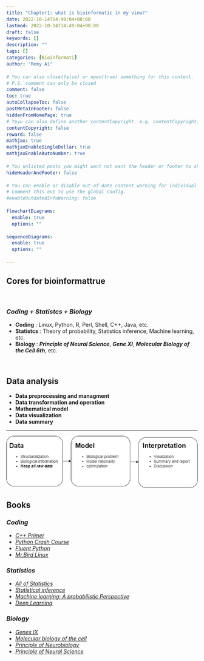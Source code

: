 ```yaml
---
title: "Chapter1: what is bioinformatic in my view?"
date: 2022-10-14T14:49:04+08:00
lastmod: 2022-10-14T14:49:04+08:00
draft: false
keywords: []
description: ""
tags: []
categories: [Bioinformati]
author: "Remy Ai"

# You can also close(false) or open(true) something for this content.
# P.S. comment can only be closed
comment: false
toc: true
autoCollapseToc: false
postMetaInFooter: false
hiddenFromHomePage: true
# Ypyu can also define another contentCopyright. e.g. contentCopyright: "This is another copyright."
contentCopyright: false
reward: false
mathjax: true
mathjaxEnableSingleDollar: true
mathjaxEnableAutoNumber: true

# You unlisted posts you might want not want the header or footer to show
hideHeaderAndFooter: false

# You can enable or disable out-of-date content warning for individual post.
# Comment this out to use the global config.
#enableOutdatedInfoWarning: false

flowchartDiagrams:
  enable: true
  options: ""

sequenceDiagrams: 
  enable: true
  options: ""

---
```


## **Cores for bioinformattrue**
<br>

### ***Coding + Statistcs + Biology***


- **Coding** : Linux, Python, R, Perl, Shell, C++, Java, etc.
- **Statistcs** : Theory of probability, Statistics inference, Machine learning, etc.
- **Biology** : ***Principle of Neural Science***, ***Gene XI***, ***Molecular Biology of the Cell 6th***, etc.

<br>

## **Data analysis**
- **Data preprocessing and managment**
- **Data transformation and operation**
- **Mathematical model**
- **Data visualization**
- **Data summary**
***

![](schema.png)

## Books
### ***Coding***
- [*C++ Primer*](https://book.douban.com/subject/25708312/)
- [*Python Crash Course*](https://book.douban.com/subject/35196328/)
- [*Fluent Python*](https://book.douban.com/subject/27028517/)
- [*Mr.Bird Linux*](https://book.douban.com/subject/4889838/)
### ***Statistics***
- [*All of Statistics*](https://book.douban.com/subject/2285151/)
- [*Statistical inference*](https://book.douban.com/subject/1464795/)
- [*Machine learning: A probabilistic Perspective*](https://book.douban.com/subject/10758624/)
- [*Deep Learning*](https://book.douban.com/subject/26883982/)
### ***Biology***
- [*Genes IX*](https://book.douban.com/subject/2058468/)
- [*Molecular biology of the cell*](https://book.douban.com/subject/2854616/)
- [*Principle of Neurobiology*](https://book.douban.com/subject/30356304/)
- [*Principle of Neural Science*](https://book.douban.com/subject/25723403/)
